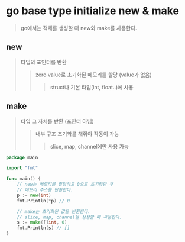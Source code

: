 # go base type initialize new & make

> go에서는 객체를 생성할 때 new와 make를 사용한다.

## new

> 타입의 포인터를 반환
>
> > zero value로 초기화된 메모리를 할당 (value가 없음)
> >
> > > struct나 기본 타입(int, float..)에 사용

## make

> 타입 그 자체를 반환 (포인터 아님)
>
> > 내부 구조 초기화를 해줘야 작동이 가능
> >
> > > slice, map, channel에만 사용 가능

```go
package main

import "fmt"

func main() {
    // new는 메모리를 할당하고 0으로 초기화한 후
    // 메모리 주소를 반환한다.
    p := new(int)
    fmt.Println(*p) // 0

    // make는 초기화된 값을 반환한다.
    // slice, map, channel을 생성할 때 사용한다.
    s := make([]int, 0)
    fmt.Println(s) // []
}
```
